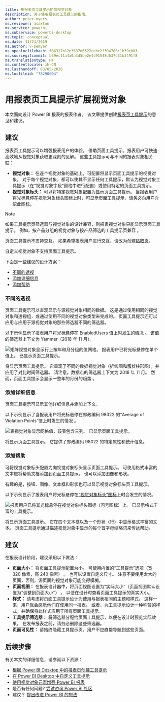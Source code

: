 ```yaml
---
title: 用报表页工具提示扩展视觉对象
description: 关于使用报表页工具提示的指南。
author: peter-myers
ms.reviewer: asaxton
ms.service: powerbi
ms.subservice: powerbi-desktop
ms.topic: conceptual
ms.date: 11/24/2019
ms.author: v-pemyer
ms.openlocfilehash: f86317b12e3637d6522eebc2f304786c1b39c083
ms.sourcegitcommit: b59ec11a4a0a3d5be2e4d91548d637d31b3491f8
ms.translationtype: HT
ms.contentlocale: zh-CN
ms.lasthandoff: 03/05/2020
ms.locfileid: "78290604"
---
```

# <a name="extend-visuals-with-report-page-tooltips"></a>用报表页工具提示扩展视觉对象

本文面向设计 Power BI 报表的报表作者。 该文章提供创建[报表页工具提示](../desktop-tooltips.md)的意见和建议。

## <a name="suggestions"></a>建议

报表页工具提示可以增强报表用户的体验。 借助页面工具提示，报表用户可快速高效地从视觉对象获取更深刻的见解。 这些工具提示可与不同的报表对象相关联：

- **视觉对象：** 在逐个视觉对象的基础上，可配置将显示页面工具提示的视觉对象。 对于每个视觉对象，都可以使其不显示任何工具提示，默认为视觉对象工具提示（在“视觉对象字段”窗格中进行配置）或使用特定的页面工具提示。
- **视觉对象标头：** 可以将特定视觉对象配置为显示页面工具提示。 当报表用户将光标悬停在视觉对象标头图标上时，可显示页面工具提示，请务必向用户介绍此图标。

> [!NOTE]
> 如果工具提示页筛选器与视觉对象的设计兼容，则报表视觉对象只能显示页面工具提示。 例如，按产品分组的视觉对象与按产品筛选的工具提示页兼容   。
>
> 页面工具提示不支持交互。 如果希望报表用户进行交互，请改为创建[钻取页](../desktop-drillthrough.md)。
>
> 自定义视觉对象不支持页面工具提示。

下面是一些建议的设计方案：

- [不同的透视](#different-perspective)
- [添加详细信息](#add-detail)
- [添加帮助](#add-help)

### <a name="different-perspective"></a>不同的透视

页面工具提示可以直观显示与源视觉对象相同的数据。 这是通过使用相同的视觉对象和透视组，或通过使用不同的视觉对象类型来完成的。 页面工具提示还可以应用与应用于源视觉对象的那些筛选器不同的筛选器。

以下示例显示了报表用户将光标悬停在 EnabledUsers 值上时发生的情况  。 该值的筛选器上下文为 Yammer（2018 年 11 月）。

![矩阵视觉对象显示行上按年和月分组的值网格。 报表用户已将光标悬停在单个值上。 已显示页面工具提示。](media/report-page-tooltips/suggestion-different-perspective.png)

将显示页面工具提示。 它呈现了不同的数据视觉对象（折线图和簇状柱形图），并应用了对比时间筛选器。 请注意，数据点的筛选器上下文为 2018 年 11 月。 然而，页面工具提示会显示一整年的月份的趋势  。

### <a name="add-detail"></a>添加详细信息

页面工具提示可显示其他详细信息并添加上下文。

以下示例显示了当报表用户将光标悬停在邮政编码 98022 的“Average of Violation Points”值上时发生的情况  。

![表视觉对象显示网格值，该表包含三列。 已显示页面工具提示。](media/report-page-tooltips/suggestion-add-details.png)

将显示页面工具提示。 它提供了邮政编码 98022 的特定属性和统计信息。

### <a name="add-help"></a>添加帮助

可将视觉对象标头配置为向视觉对象标头显示页面工具提示。 可使用格式丰富的文本框将帮助文档添加到页面工具提示。 也可以添加图像和形状。

有趣的是，按钮、图像、文本框和形状也可以显示视觉对象标头页工具提示。

以下示例显示了报表用户将光标悬停在[“视觉对象标头”图标](../desktop-visual-elements-for-reports.md)上时会发生的情况。

![报表用户已将其光标悬停在视觉对象标头图标（问号图标）上。 已显示格式丰富的工具提示。](media/report-page-tooltips/suggestion-add-help.png)

将显示页面工具提示。 它在四个文本框以及一个形状（行）中显示格式丰富的文本。 页面工具提示通过描述视觉对象中显示的每个首字母缩略词来传达帮助。

## <a name="recommendations"></a>建议

在报表设计阶段，建议采用以下做法：

- **页面大小：** 将页面工具提示配置为小。 可使用内置的“工具提示”选项（宽 320 像素，高 240 像素）  。 也可以设置自定义尺寸。 注意不要使用太大的页面，否则，源页面的视觉对象可能变得模糊。
- **页面视图：** 在报表设计器中，将页面视图设置为“实际大小”（页面视图默认设置为“调整到页面大小”）   。 以便在设计时查看页面工具提示的真实大小。
- **样式：** 请考虑将页面工具提示设计为使用与报表相同的主题和样式。 这样一来，用户就会感觉他们在使用同一报表。 或者，为工具提示设计一种称赞的样式，并确保将此样式应用于所有页面工具提示。
- **工具提示筛选器：** 将筛选器分配给页面工具提示，以便在设计时预览实际效果。 在发布报表之前，请务必删除这些筛选器。
- **页面可见性：** 请始终隐藏工具提示页，用户不应直接导航到这些页面。

## <a name="next-steps"></a>后续步骤

有关本文的详细信息，请参阅以下资源：

- [根据 Power BI Desktop 中的报表页创建工具提示](../desktop-tooltips.md)
- [在 Power BI Desktop 中自定义工具提示](../desktop-custom-tooltips.md)
- [使用视觉对象元素增强 Power BI 报表](../desktop-visual-elements-for-reports.md)
- 是否有任何问题? [尝试咨询 Power BI 社区](https://community.powerbi.com/)
- 建议？ [提出改进 Power BI 的想法](https://ideas.powerbi.com/)

